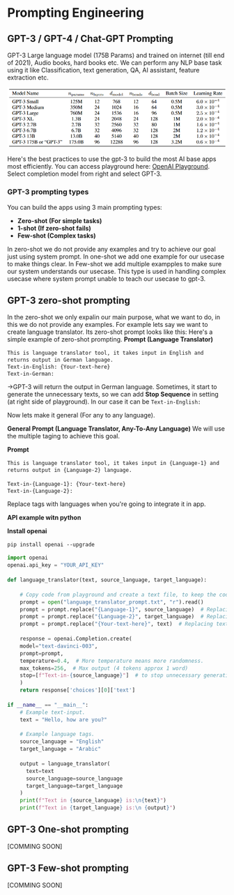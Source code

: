 # Prompting Engineering
## GPT-3 / GPT-4 / Chat-GPT Prompting

GPT-3 Large language model (175B Params) and trained on internet (till end of 2021), Audio books, hard books etc. We can perform any NLP base task using it like Classification, text generation, QA, AI assistant, feature extraction etc.

<img
  src="images\OpenAI-GPT-3.png"/>

Here's the best practices to use the gpt-3 to build the most AI base apps most efficiently. You can access playground here: [OpenAI Playground](https://platform.openai.com/playground). Select completion model from right and select GPT-3.

### GPT-3 prompting types

You can build the apps using 3 main prompting types:
* **Zero-shot (For simple tasks)** 
* **1-shot (If zero-shot fails)**
* **Few-shot (Complex tasks)**

In zero-shot we do not provide any examples and try to achieve our goal just using system prompt.
In one-shot we add one example for our usecase to make things clear.
In Few-shot we add multiple exampples to make sure our system understands our usecase. This type is used in handling complex usecase where system prompt unable to teach our usecase to gpt-3.

## GPT-3 zero-shot prompting

In the zero-shot we only expalin our main purpose, what we want to do, in this we do not provide any examples. For example lets say we want to create language translator. Its zero-shot prompt looks like this:
Here's a simple example of zero-shot prompting.
**Prompt (Language Translator)**
```
This is language translator tool, it takes input in English and returns output in German language.
Text-in-English: {Your-text-here}
Text-in-German:
```
->GPT-3 will return the output in German language. Sometimes, it start to generate the unnecessary texts, so we can add **Stop Sequence** in setting (at right side of playground). In our case it can be `Text-in-English:`

Now lets make it general (For any to any language).

**General Prompt (Language Translator, Any-To-Any Language)**
We will use the multiple taging to achieve this goal.

**Prompt**
```
This is language translator tool, it takes input in {Language-1} and returns output in {Language-2} language.

Text-in-{Language-1}: {Your-text-here}
Text-in-{Language-2}:
```
Replace tags with languages when you're going to integrate it in app. 

**API example witn python**

**Install openai**
```
pip install openai --upgrade
```


```python
import openai
openai.api_key = "YOUR_API_KEY"

def language_translator(text, source_language, target_language):

    # Copy code from playground and create a text file, to keep the code clean.
    prompt = open("language_translator_prompt.txt", "r").read() 
    prompt = prompt.replace("{Language-1}", source_language)  # Replacing input language tag.
    prompt = prompt.replace("{Language-2}", target_language)  # Replacing output language tag.
    prompt = prompt.replace("{Your-text-here}", text)  # Replacing text-input with user text.

    response = openai.Completion.create(
    model="text-davinci-003",
    prompt=prompt,
    temperature=0.4,  # More temperature means more randomness.
    max_tokens=256,  # Max output (4 tokens approx 1 word)
    stop=[f"Text-in-{source_language}"]  # to stop unnecessary generation
    )
    return response['choices'][0]['text']

if __name__ == "__main__":
    # Example text-input.
    text = "Hello, how are you?"

    # Example language tags.
    source_language = "English"
    target_language = "Arabic"

    output = language_translator(
      text=text
      source_language=source_language
      target_language=target_language
    )
    print(f"Text in {source_language} is:\n{text}")
    print(f"Text in {target_language} is:\n {output}")

```

## GPT-3 One-shot prompting
[COMMING SOON]
## GPT-3 Few-shot prompting
[COMMING SOON]